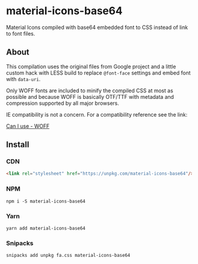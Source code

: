 # material-icons-base64

Material Icons compiled with base64 embedded font to CSS instead of link to font files.

## About

This compilation uses the original files from Google project and a little custom hack with LESS build to replace `@font-face` settings and embed font with `data-uri`.

Only WOFF fonts are included to minify the compiled CSS at most as possible and because WOFF is basically OTF/TTF with metadata and compression supported by all major browsers.

IE compatibility is not a concern. For a compatibility reference see the link:

[Can I use - WOFF](http://caniuse.com/#search=woff)

## Install

### CDN

```html
<link rel="stylesheet" href="https://unpkg.com/material-icons-base64"/>
```

### NPM

`npm i -S material-icons-base64`

### Yarn

`yarn add material-icons-base64`

### Snipacks

`snipacks add unpkg fa.css material-icons-base64`
